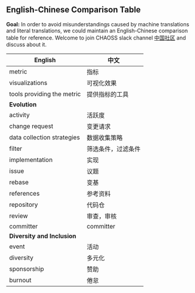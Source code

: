 ## English-Chinese Comparison Table

**Goal:** In order to avoid misunderstandings caused by machine translations and literal translations, we could maintain an English-Chinese comparison table for reference. Welcome to join CHAOSS slack channel [中国社区](https://chaoss-workspace.slack.com/archives/C0258G98SSX) and discuss about it.  

| English | 中文 |
| --- | --- |
| metric | 指标 |
| visualizations | 可视化效果 |
| tools providing the metric | 提供指标的工具 |
| **Evolution**
| activity | 活跃度 |
| change request | 变更请求 |
| data collection strategies |  数据收集策略 |
| filter | 筛选条件，过滤条件 |
| implementation | 实现 |
| issue | 议题 |
| rebase | 变基 |
| references | 参考资料 |
| repository | 代码仓 |
| review | 审查，审核 |
| committer | committer |
| **Diversity and Inclusion** 
| event | 活动 |
| diversity | 多元化 |
| sponsorship | 赞助 |
| burnout | 倦怠 |
